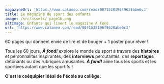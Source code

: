 ```yaml
---
magazineUrl: 'https://www.calameo.com/read/0071538196f9628abe6c3'
title: Le magazine de sport des enfants
image: /src/assets/ page1b.png
altImage: Enfants qui lisent le magazine A fond
url: 'https://www.calameo.com/read/0071538196f9628abe6c3'
---
```


60 pages qui donnent envie de lire et de bouger + 1 poster pour rêver !

Tous les 60 jours, ***À fond!*** explore le monde du sport à travers des **histoires** et personnalités inspirantes, des **interviews** percutantes, des **reportages** détonants ou des rubriques amusantes. ***À fond!*** aime tous les sports et les sportives autant que les sportifs !

**C'est le coéquipier idéal de l'école au collège.**
